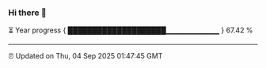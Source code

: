 ### Hi there 👋

⏳ Year progress { ████████████████████▁▁▁▁▁▁▁▁▁▁ } 67.42 %

---

⏰ Updated on Thu, 04 Sep 2025 01:47:45 GMT


